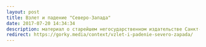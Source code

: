 ```yaml
---
layout: post
title: Взлет и падение "Северо-Запада"
date: 2017-07-20 14:34:34
description: материал о старейшем негосударственном издательстве Санкт-Петербурга, подготовленный мной и другими студентами Школы филологии НИУ ВШЭ
redirect: https://gorky.media/context/vzlet-i-padenie-severo-zapada/
---
```

